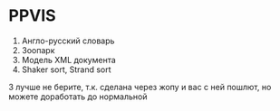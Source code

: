 # PPVIS
1. Англо-русский словарь
2. Зоопарк
3. Модель XML документа
4. Shaker sort, Strand sort

3 лучше не берите, т.к. сделана через жопу и вас с ней пошлют, но можете доработать до нормальной
